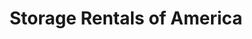 ---
title: "Storage Rentals of America"
url: /elizabethtown/storage-rentals-of-america/
shop: storage rental
---